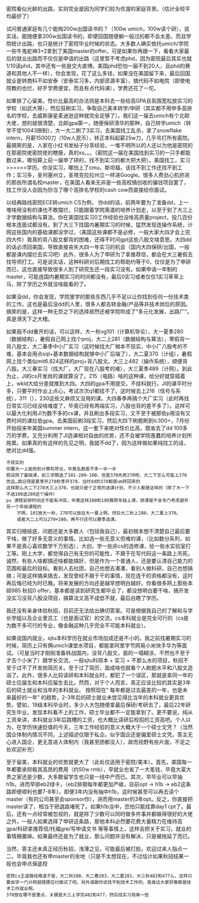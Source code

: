 密院看似光鲜的出路，实则完全是因为同学们较为优渥的家庭背景。（估计全校平均最好了）

试问普通家庭有几个能掏200w出国读书的？（100w umich，100w读个研），说实话，能随便拿200w出国读书的，即便回国随便躺一般过的都不会太差。而且学院统计出路，也只是统计了密院毕业时候的状态。大多数人确实依托umich/学院一些牛鬼蛇神3+2拿到了美国master的offer。可是如果你再跟一下，看看大家最后的就业出路而不仅仅是申请的出路（这里暂不考虑phd，因为密院最后其实也就1/10读phd，其中还有一些是交大直博。美国phd恐怕一届不到20人，且phd的赛道和其他人不一样），你会发现，花了这么多钱，如果没在美国留下来，最后回国就业是转商科不如安泰（安泰实习多，内部资源丰富），搞代码不如电院（即使电院教的也烂，好歹学费便宜，而且有点代码课），学费还花了一坨。

如果铁了心留美，性价比最高的办法则是本科去一些给高GPA且氛围宽松放实习的学校（如武大等），然后狂刷实习，争取自己美本转学/申研（其实都不用申多高排名的学校，去威斯康星麦迪逊这种就完全足够了）。我们这一届去umich有个北邮大佬，想的就很清楚，北邮gpa第一，随便保研清华的那种，自己转学umich（转学不受10043限制），大一大二刷了3实习，去美国找工乱杀，拿了snowflake intern，月薪15000刀（10w人民币），转正本科起薪25w刀，几乎吊打所有密院。最搞笑的是，人家在小红书发帖子分享经验，一堆不明所以的人还以为他是密院的在那密院佬密院佬的瞎膜，真的xs。。。（密院这一届在美国找到实习的一只手都能数过来，哪怕算上前一届申了研的，找不到实习的都大把大把）。美国找工，实习 >>>>>>学历。你没实习，哪怕上了cmu，斯坦福，该找不到工作还找不到工作；实习多，圣何塞州立，圣塔克拉拉州立一样进Google。很多人费劲心机挤进的那些所谓名校master，在美国人看来无非是一些高校搞创收的骗钱项目罢了，找工作没人会因为你当了哪个高排名学校的cash cow而直接给你面试。

以经典路线密院ECE转umich CS为例， 你dd的话，前两年要为了准备dd，上一堆啥用没有的课也不敢摆烂，只能跟着学院离谱的培养计划走，以至于到了大三上才学数据结构与算法。你在美国找实习0工作经验也没啥高质量project，投几百份根本连面试都没有。到了大三下找国内暑期实习的时候，猛然发现连操作系统，计网这些国内的基础课都没学过，（美国这些课都不是必修，一般大家大四才会上完四大件）我真的背八股文都背的困难，还得不时问gpt这些八股文啥意思。大四dd的话必须回美国，导致直接丧失大四一年实习的机会（国内大四保研/出国，一般都是课内摆烂去实习吧）此外，很多人为了申研为了拿推荐信，都会在大三暑假去找导师打工。可是说实话，这种科研对后期找工的帮助约等于0，仅仅是为了申研而已，这也直接导致很多人到了研究生还一段实习没有。如果申请一年制的master，可能连国内暑期实习的时间都没有，最后0实习或者仅仅1实习草草上马，除了学历之外就没啥能看的了。

如果没dd，你会发现，学院里学的那些东西几乎不足以让你找到任何一份技术类的工作。这也是最后没dd的人里，很多人都去转金融/产品等非技术岗位的原因。搞笑的是，这样一种无奈之下的选择居然还被学院吹成了“多元化发展，出路广”。真是滑天下之大稽。

如果我不dd重开的话，可以这样，大一秋vg101（计算机导论），大一夏季280（数据结构），暑假自己网上找个proj，大二上281（数据结构与算法），寒假背一背八股文，大二春季中小厂实习（这时候找大厂根本不现实，中小厂八股考的不难，基本会用点sql+基本数据结构就够中小厂后端了），大二夏370（计组），暑假网上找个类似mit6.824这样的proj+背八股文。大三上482（操作系统），顺便背八股。大三春实习（找大厂，大厂现在八股考的难），大三夏季489（计网）。到此为止，JI的cs开发岗的课就算没了。215（电路）啥的这种课，给分好就穿插着上，wkld大给分差就推到大四。大四的gpa不用提交，不挂科就行。JI的课平时分多，只要平时作业上点心，考试次次q1都挂不了。这时候去上216（信号与系统），311（），230这些又麻烦又没用的课。大四春季再搞个大厂实习（此时再找日常实习已经没啥难度了，毕竟已经有两端实习，八股也背的差不多了）。这样可以最大化利用JI为数不多的cs课，并且刷出多段实习，又不至于被那些p用没有又费时间的课拉低gpa。去美国前刷3段实习，然后大四下刷题刷到lc300+，7月份开始投来年美国summer intern。这一套下来绝对性价比高，既省去了dd 100多万的学费，又充分利用了JI选课相对自由的优势，还不会被学院愚蠢的培养计划所拖累。如果真的有这样的先见之明，我就不dd了，因为这样做如果纯找工的话，绝对比dd强。

	不现实的
	你要大一上能抢到计算机导论，毕竟名额差不多一半一半
	假设除了基础课，前三学期选了101-280-100，但是370先修270吧，大二下怎么可能上370
	而且…我记得是夏季开270秋季开370，当时dd的370都是um转回来的
	这样那么大二下270大三上370，也就只是个正常的选课计划，不少人都是这样的（除了大一下不选100选280这个操作）
	ps 课程安排时间还不能有冲突，毕竟这样280和100算跨年级上课，排课是不会专门考虑避开另一个年级课程的
		不啊，101放大一秋，270可以放在大一夏上啊。然后大二秋上280，大二夏上370。  
		或者大二上可以270+280。再不行还可以春季选课。

其实归根结底，问题还是大多数人（包括我自己），最初根本想不清楚自己最后要干啥，做了好多无意义的事情。比如选一些无意义但难的课，（比如数分系列，如果不是真心喜欢数学千万别选），大创，学一些非cs的选修课，给一些水实验室打工等。刚上大学，都觉得自己有无穷的可能性，不屑于在写代码这一条路上吊死。诚然，有些人啥都搞还啥都能搞好，但是作为一个普通人，还是要认清自己能力的范围和最后的目标。看别人去社团，自己也想去凑凑，看别人做科研，自己也想搞搞；可是这样搞来搞去，发现曾经不屑于干的事情，现在连干的资格都没有，这时再后悔已经为时已晚。将来发展的方向还是越早想明白越好。你看很多网上那些本硕985 秋招0 offer，基本都是读到研究生都毕业了，都没想明白要干啥，搞开发没实习没背八股没项目，搞算法又高不成低不就，最后白瞎了学历。

我还没有亲身体验秋招，目前还无法给出确切答案。可是根据我自己的了解和与学长学姐以及企业里员工（也是面试官）的交流，cs本科就业是完全可行的（cs是为数不多可行的专业，像金融这种几乎完全不可能本科就业）。

如果说国内就业，sjtu本科学历在就业市场加成还是不小的。我之前找暑期实习的时候，简历上只有俩umich课堂水项目，都能拿阿里字节网易小米快手华为等面试。（可是当时才刚刚准备转战国内，没背八股文，面的一塌糊涂，不然也不至于才去个小米了）跟学长交流，一般sjtu科班本 + 实习 + 不那么水的项目，秋招不至于过不了开发岗简历关。至于过了简历，面成啥也就看个人刷题水平和八股文造诣了。此外，很多人比较读研和本科就业时，都犯了一个误区，那就是拿同一年的硕士应届生和本科应届生去比。然而，对于个人而言，真正应该比较的其实是3年后的硕士就业和当年的本科就业。 按照现在“ 每年都是过去最差的一年，也是未来最好的一年” 的趋势，2-3年后的硕士就业未尝见得比当年的本科就业更具优势。譬如，19级本科毕业时，多少人大包随便拿最后保研/考研去了，最后22年研究生毕业，发现本科看不上的工作，硕士毕业都不一定能拿到了。更不要说，纯从工资来讲，本科就业3年后跳槽的工资，也大概比读研后校招的工资高吧。个人以为，在学历快速贬值的今天，三年工作经验的意义大概大于一个硕士文凭？（当然国企体制内情况不同，上述描述仅限于私企。似乎国企还是偏爱硕士文凭。答主无心进入国企，更无意进入体制内（我甚至团都没入），故而视野有些片面，不足之处欢迎补充）

至于留美，本科就业的优势就更大了（此处仅适用于密院/美本）。首先，美国每一年都要承担极其高昂的费用（约50w rmb），早就业也省了一大笔钱，毕竟大富大贵之家还是少数，大多数留学生也只是一线中产而已。其次，早毕业可以早抽h1b，进而早排eb2绿卡，（eb2排期每年都更加严峻，目前opt -> h1b -> eb2这条路即便顺利也要7-8年）。即便3年内没有抽中h1b，这时候甚至可以再去读个master（有的公司甚至会sponsor你），进而用master的3年opt。反之，你直接把master读了，相当于把退路堵死了。如果h1b没中，恐怕只能挂靠day1 cpt了。最后，还有一点经常被忽视的，就是除了少数可以同时做多件事并都做得很好的大佬之外，一般人如果选择了申研这条路，那他本科必然要花费大量精力在维持高gpa/科研拿推荐信/托福gre/写申请文书 等等事情上，这样会把关于实习，就业的事情搁置掉。如果最终还是为了就业，那么问题并没有解决，只是被拖延了而已。

当然，答主还未真正经历秋招，浅薄之见，可能最后被打脸。欢迎过来人指点一二，毕竟我也还有申master的余地（只是不太想现在，不过估计如果秋招结果一般也会申点保底校

	密院cs王道路线难道不是，大二秋280，大二春203，大二夏281，大三秋482和477么，这样只要自学一门计网就随便应付面试了吧。另外谁跟你说找不到技术工作的，我身边大家好像都是技术工作就业啊。
	370放在哪不是重点，关键是大三上学完482和477，然后找实习简单一些
